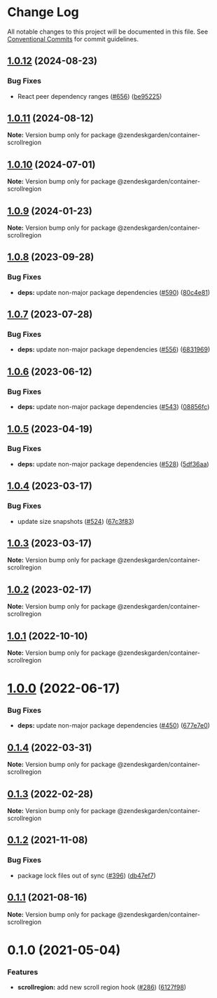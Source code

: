 # Change Log

All notable changes to this project will be documented in this file.
See [Conventional Commits](https://conventionalcommits.org) for commit guidelines.

## [1.0.12](https://github.com/zendeskgarden/react-containers/compare/@zendeskgarden/container-scrollregion@1.0.11...@zendeskgarden/container-scrollregion@1.0.12) (2024-08-23)

### Bug Fixes

- React peer dependency ranges ([#656](https://github.com/zendeskgarden/react-containers/issues/656)) ([be95225](https://github.com/zendeskgarden/react-containers/commit/be95225f3c988183944d8b0395c578dd4396ba62))

## [1.0.11](https://github.com/zendeskgarden/react-containers/compare/@zendeskgarden/container-scrollregion@1.0.10...@zendeskgarden/container-scrollregion@1.0.11) (2024-08-12)

**Note:** Version bump only for package @zendeskgarden/container-scrollregion

## [1.0.10](https://github.com/zendeskgarden/react-containers/compare/@zendeskgarden/container-scrollregion@1.0.9...@zendeskgarden/container-scrollregion@1.0.10) (2024-07-01)

**Note:** Version bump only for package @zendeskgarden/container-scrollregion

## [1.0.9](https://github.com/zendeskgarden/react-containers/compare/@zendeskgarden/container-scrollregion@1.0.8...@zendeskgarden/container-scrollregion@1.0.9) (2024-01-23)

**Note:** Version bump only for package @zendeskgarden/container-scrollregion

## [1.0.8](https://github.com/zendeskgarden/react-containers/compare/@zendeskgarden/container-scrollregion@1.0.7...@zendeskgarden/container-scrollregion@1.0.8) (2023-09-28)

### Bug Fixes

- **deps:** update non-major package dependencies ([#590](https://github.com/zendeskgarden/react-containers/issues/590)) ([80c4e81](https://github.com/zendeskgarden/react-containers/commit/80c4e8131ec657b38d3e8932aa688fcd141e8cb8))

## [1.0.7](https://github.com/zendeskgarden/react-containers/compare/@zendeskgarden/container-scrollregion@1.0.6...@zendeskgarden/container-scrollregion@1.0.7) (2023-07-28)

### Bug Fixes

- **deps:** update non-major package dependencies ([#556](https://github.com/zendeskgarden/react-containers/issues/556)) ([6831969](https://github.com/zendeskgarden/react-containers/commit/6831969ebb4390546f0159c5803121d711ef91bd))

## [1.0.6](https://github.com/zendeskgarden/react-containers/compare/@zendeskgarden/container-scrollregion@1.0.5...@zendeskgarden/container-scrollregion@1.0.6) (2023-06-12)

### Bug Fixes

- **deps:** update non-major package dependencies ([#543](https://github.com/zendeskgarden/react-containers/issues/543)) ([08856fc](https://github.com/zendeskgarden/react-containers/commit/08856fca9b08f7434b91bf1b95b4d2fff497d75f))

## [1.0.5](https://github.com/zendeskgarden/react-containers/compare/@zendeskgarden/container-scrollregion@1.0.4...@zendeskgarden/container-scrollregion@1.0.5) (2023-04-19)

### Bug Fixes

- **deps:** update non-major package dependencies ([#528](https://github.com/zendeskgarden/react-containers/issues/528)) ([5df36aa](https://github.com/zendeskgarden/react-containers/commit/5df36aa7c5e78dc0da79a95416e915cc8e1348da))

## [1.0.4](https://github.com/zendeskgarden/react-containers/compare/@zendeskgarden/container-scrollregion@1.0.3...@zendeskgarden/container-scrollregion@1.0.4) (2023-03-17)

### Bug Fixes

- update size snapshots ([#524](https://github.com/zendeskgarden/react-containers/issues/524)) ([67c3f83](https://github.com/zendeskgarden/react-containers/commit/67c3f83a41f89ec3a6dfde986c85405b893f7b74))

## [1.0.3](https://github.com/zendeskgarden/react-containers/compare/@zendeskgarden/container-scrollregion@1.0.2...@zendeskgarden/container-scrollregion@1.0.3) (2023-03-17)

**Note:** Version bump only for package @zendeskgarden/container-scrollregion

## [1.0.2](https://github.com/zendeskgarden/react-containers/compare/@zendeskgarden/container-scrollregion@1.0.1...@zendeskgarden/container-scrollregion@1.0.2) (2023-02-17)

**Note:** Version bump only for package @zendeskgarden/container-scrollregion

## [1.0.1](https://github.com/zendeskgarden/react-containers/compare/@zendeskgarden/container-scrollregion@1.0.0...@zendeskgarden/container-scrollregion@1.0.1) (2022-10-10)

**Note:** Version bump only for package @zendeskgarden/container-scrollregion

# [1.0.0](https://github.com/zendeskgarden/react-containers/compare/@zendeskgarden/container-scrollregion@0.1.4...@zendeskgarden/container-scrollregion@1.0.0) (2022-06-17)

### Bug Fixes

- **deps:** update non-major package dependencies ([#450](https://github.com/zendeskgarden/react-containers/issues/450)) ([677e7e0](https://github.com/zendeskgarden/react-containers/commit/677e7e02022da4c7c2acf8afc39020664cdcd0b9))

## [0.1.4](https://github.com/zendeskgarden/react-containers/compare/@zendeskgarden/container-scrollregion@0.1.3...@zendeskgarden/container-scrollregion@0.1.4) (2022-03-31)

**Note:** Version bump only for package @zendeskgarden/container-scrollregion

## [0.1.3](https://github.com/zendeskgarden/react-containers/compare/@zendeskgarden/container-scrollregion@0.1.2...@zendeskgarden/container-scrollregion@0.1.3) (2022-02-28)

**Note:** Version bump only for package @zendeskgarden/container-scrollregion

## [0.1.2](https://github.com/zendeskgarden/react-containers/compare/@zendeskgarden/container-scrollregion@0.1.1...@zendeskgarden/container-scrollregion@0.1.2) (2021-11-08)

### Bug Fixes

- package lock files out of sync ([#396](https://github.com/zendeskgarden/react-containers/issues/396)) ([db47ef7](https://github.com/zendeskgarden/react-containers/commit/db47ef7e099977a015b8d545bff8be74efc027be))

## [0.1.1](https://github.com/zendeskgarden/react-containers/compare/@zendeskgarden/container-scrollregion@0.1.0...@zendeskgarden/container-scrollregion@0.1.1) (2021-08-16)

**Note:** Version bump only for package @zendeskgarden/container-scrollregion

# 0.1.0 (2021-05-04)

### Features

- **scrollregion:** add new scroll region hook ([#286](https://github.com/zendeskgarden/react-containers/issues/286)) ([6127f98](https://github.com/zendeskgarden/react-containers/commit/6127f9839f994acdffdd531ca28b4856433db831))

